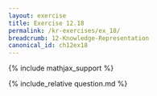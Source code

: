 ```yaml
---
layout: exercise
title: Exercise 12.18
permalink: /kr-exercises/ex_18/
breadcrumb: 12-Knowledge-Representation
canonical_id: ch12ex18
---
```


{% include mathjax_support %}
<div id="hiddden">{% include_relative question.md %}</div>